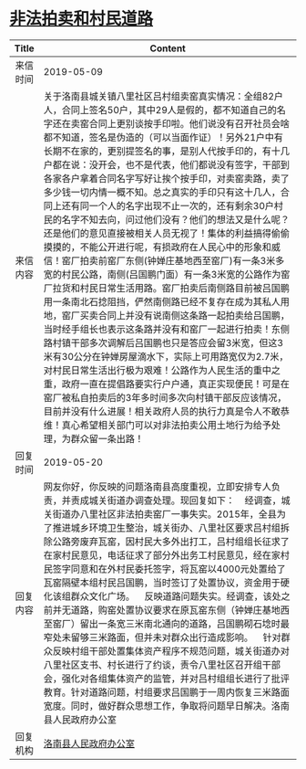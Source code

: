 # <a href="http://www.shangluo.gov.cn/zmhd/ldxxxx.jsp?urltype=leadermail.LeaderMailContentUrl&wbtreeid=1112&leadermailid=5265">非法拍卖和村民道路</a>
| Title |                                                                                                                                                                                                                                                                                                                                                     Content                                                                                                                                                                                                                                                                                                                                                      |
|:-----:|------------------------------------------------------------------------------------------------------------------------------------------------------------------------------------------------------------------------------------------------------------------------------------------------------------------------------------------------------------------------------------------------------------------------------------------------------------------------------------------------------------------------------------------------------------------------------------------------------------------------------------------------------------------------------------------------------------------|
| 来信时间  | 2019-05-09                                                                                                                                                                                                                                                                                                                                                                                                                                                                                                                                                                                                                                                                                                       |
| 来信内容  | 关于洛南县城关镇八里社区吕村组卖窑真实情况：全组82户人，合同上签名50户，其中29人是假的，都不知道自己的名字还在卖窑合同上更别谈按手印啦。他们说没有召开社员会啥都不知道，签名是伪造的（可以当面作证）！另外21户中有长期不在家的，更别提签名的事，是别人代按手印的，有十几户都在说：没开会，也不是代表，他们都说没有签字，干部到各家各户拿着合同名字写好让挨个按手印，对卖窑卖路，卖了多少钱一切内情一概不知。总之真实的手印只有这十几人，合同上还有同一个人的名字出现不止一次的，还有剩余30户村民的名字不知去向，问过他们没有？他们的想法又是什么呢？还是他们的意见直接被相关人员无视了！集体的利益搞得偷偷摸摸的，不能公开进行呢，有损政府在人民心中的形象和威信！窑厂拍卖前窑厂东侧(钟婵庄基地西至窑厂)有一条3米多宽的村民公路，南侧(吕国鹏门面）有一条3米宽的公路作为窑厂拉货和村民日常生活用路。窑厂拍卖后南侧路目前被吕国鹏用一条南北石捻阻挡，俨然南侧路已经不复存在成为其私人用地，窑厂买卖合同上并没有说南侧这条路一起拍卖给吕国鹏，当时经手组长也表示这条路并没有和窑厂一起进行拍卖！东侧路村镇干部多次调解后吕国鹏也只是答应会留3米宽，但这3米有30公分在钟婵房屋滴水下，实际上可用路宽仅为2.7米，对村民日常生活出行极为艰难！公路作为人民生活的重中之重，政府一直在提倡路要实行户户通，真正实现便民！可是在窑厂被私自拍卖后的3年多时间多次向村镇干部反应该情况，目前并没有什么进展！相关政府人员的执行力真是令人不敢恭维！真心希望相关部门可以对非法拍卖公用土地行为给予处理，为群众留一条出路！ |
| 回复时间  | 2019-05-20                                                                                                                                                                                                                                                                                                                                                                                                                                                                                                                                                                                                                                                                                                       |
| 回复内容  | 网友你好，你反映的问题洛南县高度重视，立即安排专人负责，并责成城关街道办调查处理。现回复如下：    经调查，城关街道办八里社区非法拍卖窑厂一事失实。2015年，全县为了推进城乡环境卫生整治，城关街办、八里社区要求吕村组拆除公路旁废弃瓦窑，因村民大多外出打工，吕村组组长征求了在家村民意见，电话征求了部分外出务工村民意见，经在家村民签字同意和在外村民委托签字，将瓦窑以4000元处置给了瓦窑隔壁本组村民吕国鹏，当时签订了处置协议，资金用于硬化该组群众文化广场。    反映道路问题失实。经调查，该处之前并无道路，购窑处置协议要求在原瓦窑东侧（钟婵庄基地西至窑厂）留出一条宽三米南北通向的道路，吕国鹏砌石埝时最窄处未留够三米路面，但并未对群众出行造成影响。    针对群众反映村组干部处置集体资产程序不规范问题，城关街道办对八里社区支书、村长进行了约谈，责令八里社区召开组干部会，强化对各组集体资产的监管，并对吕村组组长进行了批评教育。针对道路问题，村组要求吕国鹏于一周内恢复三米路面宽度。同时，做好群众思想工作，争取将问题早日解决。洛南县人民政府办公室                                                                                                                                                                                                                     |
| 回复机构  | <a href="../../categories/agencies/洛南县人民政府办公室.md">洛南县人民政府办公室</a>                                                                                                                                                                                                                                                                                                                                                                                                                                                                                                                                                                                                                                                 |